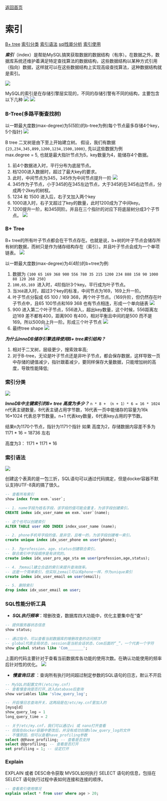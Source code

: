 [返回首页](./1.MySQL进阶.md)

# 索引

[B+ tree](#table1)
[索引分类](#table2)
[索引语法](#table3)
[sql性能分析](#table4)
[索引使用](#table5)

***索引***（index）是帮助MySQL搞笑获取数据的数据结构（有序）。在数据之外，数据库系统还维护着满足特定查找算法的数据结构，这些数据结构以某种方式引用（指向）数据，这样就可以在这些数据结构上实现高级查找算法，这种数据结构就是索引。

![](./image/1723096872093.jpg)

MySQL的索引是在存储引擎层实现的，不同的存储引警有不同的结构，主要包含以下几种
![](./image/1723097010250.jpg)
![](./image/1723097086458.jpg)

### B-Tree(多路平衡查找树)
以一颗最大度数(max-degree)为5(5阶)的b-tree为例(每个节点最多存储4个key，5个指针)
![](./image/1723097557109.jpg)

B tree 二叉树是由下至上开始建立树。
假设，我们有数据`{23,234,345,899,1200,1234,1500,1000}`, 先以这些数据为例  
max.degree = 5, 也就是最大指针节点为5，key数量为4，能储存4个数据。  
1. 前4个数据进入时，平行分布为底层节点。
2. 档1200进入数据时，超过了最大key的要求。
3. 此时，中间节点为345，345作为中间节点提升一阶
   ![](./image/1723098761635.jpg)
4. 345作为子节点，小于345的在345左边节点，大于345的在345右边节点，分成两个2key的树杈。
5. 1234 和 1500 进入后，右子叉加入两个key
6. 1000进入时，右子叉超过了key的数量，此时1200成为了中间key。
7. 1200提升一阶，和345同阶。并且在三个指针的对应下将底层树分成3个子节点。
    ![](./image/1723099102086.jpg)

### <a id="table1">B+ Tree</a>

B+ tree的所有叶子节点都会在干节点存在。也就是说，b+树的叶子节点会储存所有树的数据，而树只是作为储存结构存在（索引）。并且叶子节点会成为一个单项链表。
![](./image/1723099381780.jpg)

以一颗最大度数(max-degree)为4(4阶)的b+tree为例:
1. 数据为 `{100 65 169 368 900 556 780 35 215 1200 234 888 158 90 1000 88 120 268 250}`
2. `100,65,169 `进入时，4阶指针3个key。平行成为叶子节点。
3. 当`368`进入时，超过3个key的标准，中间节点为169，169上升一阶。
4. 叶子节点分裂成 65 100 / 169 368，两个叶子节点。（169升阶，但仍然存在叶子节点中，且65 100节点和169 368 也有节点相连，形成一个单向链表
    ![](./image/1723100058671.jpg)
5. 900 进入第二个叶子节点，556进入，超出key数量，这个时候，556距离左边169 差不都有400，距离900 有400，相对平衡且中间的是500 而不是169。所以500向上升一阶。形成三个叶子节点
   ![](./image/1723100317938.jpg)
6. 最终tree shape
   ![](./image/1723100556911.jpg)

***为什么InnoDB储存引擎选择使用B+ tree索引结构？***
1. 相对于二叉树，层级更少，搜索效率高;
2. 对于B-tree，无论是叶子节点还是非叶子节点，都会保存数据，这样导致一页中存储的键值减少，指针跟着减少，要同样保存大量数据，只能增加树的高度，导致性能降低;

### <a id="table2">索引分类</a>
![](./image/1723102180811.jpg)

***InnoDB中主键索引的B+ tree 高度为多少？***
`n * 8 + （n + 1）* 6 = 16 * 1024`
n代表主键数量，8代表主键占用字节数，16代表一页中能储存的容量为16k
16*1024 代表总字节数量。n+1 代表key数量，6代表key占用的字节数。

结果n为1170个节点，指针为1171个指针
如果 高度为2，存储数据内容差不多为1171 * 16 = 18736 左右

高度为3： 1171 * 1171 * 16


### <a id="table3">索引语法</a>
![](./image/1723186238356.jpg)

创建这个表真的是一包三折，SQL语句可以通过代码搞定，但是docker容器不默认支持UTF-8真的搞了很久。
```sql
-- 查看所有索引
show index from exm.`user`;

-- 1. name字段为姓名字段，该字段的值可能会重复，为该字段创建索引。
CREATE index idx_user_name on exm.`user`(name);

-- 这个也可以创建索引
ALTER TABLE user ADD INDEX index_user_name (name);

-- 2. phone手机号字段的值，是非空，且唯一的，为该字段创建唯一索引。
create unique index idx_user_phone on user(phone);

-- 3. 为profession、age、status创建联合索引。
-- 联合索引中字段顺序是有讲究的。
create index idx_user_pro_age_sta on user(profession,age,status);

-- 4. 为email建立合适的索引来提升查询效率。
-- 这是一个简单索引，但实际上email可以和phone一样，作为unique索引
create index idx_user_email on user(email);

-- 5. 删除索引
drop index idx_user_email on user;
```

### <a id='table4'>SQL性能分析工具</a>

* ***SQL执行频率***：增删改查，数据库四大功能中，优化主要集中在“查”

```sql
-- 提供服务器状态信息
show status;

-- 通过指令，可以查看当前数据库的增删改查的访问频次
-- global代表全局状态，session是当前会话状态，Com后面的“_”，一个代表一个字符
show global status like 'Com_______';
```

上面的代码主要针对于查看当前数据库各功能的使用次数。在确认功能使用的频率后针对性的优化。
![](./image/1723188720835.jpg)

* ***慢查询日志*** ：查询所有执行时间超过制定参数的SQL语句的日志，默认不开启
```sql
-- MySQL的配置文件(/etc/my.cnf)
-- 查看慢查询是否打开,进入database后查询
show variables like 'slow_query_log';

-- 开启慢日志查询开关，这两段是在/etc/my.cnf里加入的
[mysqld]
show_query_log = 1
long_query_time = 2

-- 关于/etc/my.cnf，我们可以通过vi 或 nano打开查看
-- 但我在docker容器中更改后，并没有成功创建slow_query_log的文件
-- 不懂原因，但可以查看have_profiling参数
select @@have_profiling; -- 查看是否支持
select @@profiling; -- 查看是否打开
set profiling = 1; -- 设定打开

```

### Explain

EXPLAIN 或者 DESC命令获取 MVSOL如何执行 SELECT 语句的信息，包括在 SELECT 语句执行过程中表如何连接和连接的顺序。

```sql
-- 查看索引使用情况
explain select * from user where age > 20;
```


